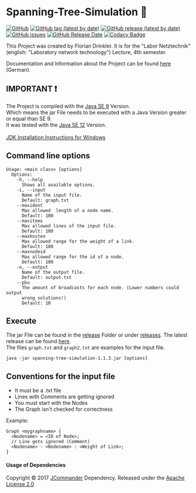 # Spanning-Tree-Simulation :deciduous_tree:

[![GitHub](https://img.shields.io/github/license/drinkler/Spanning-Tree-Simulation?label=license)](https://github.com/Drinkler/Spanning-Tree-Simulation/blob/master/LICENSE)
[![GitHub tag (latest by date)](https://img.shields.io/github/v/tag/drinkler/Spanning-Tree-Simulation)](https://github.com/Drinkler/Spanning-Tree-Simulation/tree/v1.1.3)
[![GitHub release (latest by date)](https://img.shields.io/github/v/release/drinkler/Spanning-Tree-Simulation)](https://github.com/Drinkler/Spanning-Tree-Simulation/releases/latest)
[![GitHub issues](https://img.shields.io/github/issues/drinkler/Spanning-Tree-Simulation)](https://github.com/Drinkler/Spanning-Tree-Simulation/issues)
[![GitHub Release Date](https://img.shields.io/github/release-date/drinkler/Spanning-Tree-Simulation)](https://github.com/Drinkler/Spanning-Tree-Simulation/releases)
[![Codacy Badge](https://api.codacy.com/project/badge/Grade/5ce4c70928de42dc88b7df2069ba35a9)](https://www.codacy.com/manual/Drinkler/Spanning-Tree-Simulation?utm_source=github.com&amp;utm_medium=referral&amp;utm_content=Drinkler/Spanning-Tree-Simulation&amp;utm_campaign=Badge_Grade)

This Project was created by Florian Drinkler. It is for the "Labor Netztechnik" (english: "Laboratory network technology") Lecture, 4th semester.

Documentation and Information about the Project can be found [here](doc/) (German).

## IMPORTANT :exclamation:

The Project is compiled with the [Java SE 9](https://www.oracle.com/java/technologies/javase/javase9-archive-downloads.html) Version.
<br/>Which means the jar File needs to be executed with a Java Version greater or equal than SE 9.
<br/>It was tested with the [Java SE 12](https://www.oracle.com/java/technologies/javase/jdk12-archive-downloads.html) Version.
<br/>
<br/>[JDK Installation Instructions for Windows](https://docs.oracle.com/en/java/javase/12/install/installation-jdk-microsoft-windows-platforms.html#GUID-DAF345BA-B3E7-4CF2-B87A-B6662D691840)

## Command line options

```
Usage: <main class> [options]
  Options:
    -h, --help
      Shows all available options.
    -i, --input
      Name of the input file.
      Default: graph.txt
    --maxident
      Max allowed  length of a node name.
      Default: 100
    --maxitems
      Max allowed lines of the input file.
      Default: 100
    --maxkosten
      Max allowed range for the weight of a link.
      Default: 100
    --maxnodeid
      Max allowed range for the id of a node.
      Default: 100
    -o, --output
      Name of the output file.
      Default: output.txt
    --pbu
      The amount of broadcasts for each node. (Lower numbers could output
      wrong solutions!)
      Default: 10
```

## Execute

The jar File can be found in the [release](release/) Folder or under [releases](https://github.com/Drinkler/Spanning-Tree-Simulation/releases). The latest release can be found [here](https://github.com/Drinkler/Spanning-Tree-Simulation/releases/latest).
<br/>
The files `graph.txt` and `graph2.txt` are examples for the input file.

```
java -jar spanning-tree-simulation-1.1.3.jar [options]
```

## Conventions for the input file

-   It must be a .txt file
-   Lines with Comments are getting ignored
-   You must start with the Nodes
-   The Graph isn't checked for correctness

Example:

```
Graph <mygraphname> {
  <Nodename> = <ID of Node>;
  // Line gets ignored (Comment)
  <Nodename> - <Nodename> : <Weight of Link>;
}
```

#### Usage of Dependencies

Copyright © 2017 [JCommander](https://github.com/cbeust/jcommander) Dependency. Released under the [Apache License 2.0](https://github.com/cbeust/jcommander/blob/master/license.txt)
